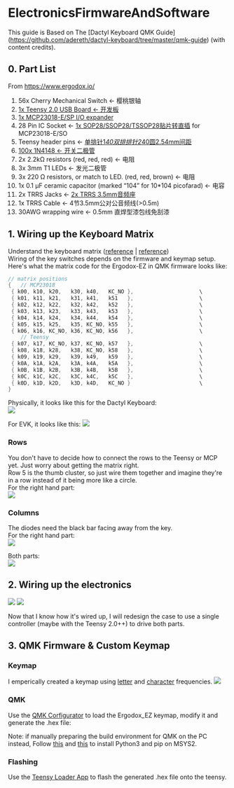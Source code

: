 # ElectronicsFirmwareAndSoftware
This guide is Based on The [Dactyl Keyboard QMK Guide] (https://github.com/adereth/dactyl-keyboard/tree/master/qmk-guide) (with content credits).

## 0. Part List 
From https://www.ergodox.io/  
1. 56x Cherry Mechanical Switch <- 樱桃银轴
2. [1x Teensy 2.0 USB Board <- 开发板](https://item.taobao.com/item.htm?spm=a1z09.2.0.0.7d1f2e8depIv8w&id=537590679522&_u=b1t8kl8uaf14)
3. [1x MCP23018-E/SP I/O expander](https://item.taobao.com/item.htm?spm=a1z09.2.0.0.7d1f2e8depIv8w&id=590535614070&_u=b1t8kl8u64f3)  
4. 28 Pin IC Socket <- [1x SOP28/SSOP28/TSSOP28贴片转直插](https://detail.tmall.com/item.htm?id=13259612993&spm=a1z09.2.0.0.7d1f2e8depIv8w&_u=b1t8kl8ud655) for MCP23018-E/SO
5. Teensy header pins <- [单排针1*40双排排针2*40圆2.54mm间距](https://detail.tmall.com/item.htm?id=13700799942&spm=a1z09.2.0.0.7d1f2e8depIv8w&_u=b1t8kl8ud5aa)  
6. [100x 1N4148 <- 开关二极管](https://detail.tmall.com/item.htm?id=15641176828&spm=a1z09.2.0.0.7d1f2e8depIv8w&_u=b1t8kl8u798e)  
7. 2x 2.2kΩ resistors (red, red, red) <- 电阻  
8. 3x 3mm T1 LEDs <- 发光二极管  
9. 3x 220 Ω resistors, or match to LED. (red, red, brown) <- 电阻  
10. 1x 0.1 µF ceramic capacitor (marked “104” for 10*104 picofarad) <- 电容  
11. 2x TRRS Jacks <- [2x TRRS 3.5mm音频座](https://detail.tmall.com/item.htm?id=601564458381&spm=a1z09.2.0.0.7d1f2e8depIv8w&_u=b1t8kl8uc061)  
12. 1x TRRS Cable <- 4节3.5mm公对公音频线(>0.5m)  
13. 30AWG wrapping wire <- 0.5mm 直焊型漆包线免刮漆

## 1. Wiring up the Keyboard Matrix
Understand the keyboard matrix ([reference](https://www.dribin.org/dave/keyboard/one_html/) | [reference](https://deskthority.net/wiki/Rollover,_blocking_and_ghosting))  
Wiring of the key switches depends on the firmware and keymap setup. Here's what the matrix code for the Ergodox-EZ in QMK firmware looks like:  

```c
// matrix positions
{   // MCP23018
 { k00, k10, k20,   k30, k40,   KC_NO },                     \
 { k01, k11, k21,   k31, k41,   k51   },                     \
 { k02, k12, k22,   k32, k42,   k52   },                     \
 { k03, k13, k23,   k33, k43,   k53   },                     \
 { k04, k14, k24,   k34, k44,   k54   },                     \
 { k05, k15, k25,   k35, KC_NO, k55   },                     \
 { k06, k16, KC_NO, k36, KC_NO, k56   },                     \
    // Teensy
 { k07, k17, KC_NO, k37, KC_NO, k57   },                     \
 { k08, k18, k28,   k38, KC_NO, k58   },                     \
 { k09, k19, k29,   k39, k49,   k59   },                     \
 { k0A, k1A, k2A,   k3A, k4A,   k5A   },                     \
 { k0B, k1B, k2B,   k3B, k4B,   k5B   },                     \
 { k0C, k1C, k2C,   k3C, k4C,   k5C   },                     \
 { k0D, k1D, k2D,   k3D, k4D,   KC_NO }                      \
}
```
Physically, it looks like this for the Dactyl Keyboard:  
<img src="./Images/dactyl-keymapping.png"> 

For EVK, it looks like this:
<img src="./Images/EVKv1.2_Keymapping.jpg"> 

### Rows
You don't have to decide how to connect the rows to the Teensy or MCP yet. Just worry about getting the matrix right.  
Row 5 is the thumb cluster, so just wire them together and imagine they're in a row instead of it being more like a circle.  
For the right hand part:  
<img src="./Images/RightHandRowWiring.jpg"> 

### Columns
The diodes need the black bar facing away from the key.  
For the right hand part:  
<img src="./Images/RightHandMatrix.jpg"> 

Both parts:  
<img src="./Images/BothHandMatrices.jpg"> 


## 2. Wiring up the electronics
<img src="./Images/dactyl-circuit-diagram.png">  
 
<img src="./Images/FullWiring.jpg"> 

Now that I know how it's wired up, I will redesign the case to use a single controller (maybe with the Teensy 2.0++) to drive both parts.



## 3. QMK Firmware & Custom Keymap 

### Keymap
I emperically created a keymap using [letter](https://norvig.com/mayzner.html) and [character](http://xahlee.info/comp/computer_language_char_distribution.html) frequencies.
<img src="./Images/TemporaryKeymap.PNG"> 

### QMK
Use the [QMK Corfigurator](https://docs.qmk.fm/#/newbs_building_firmware_configurator) to load the Ergodox_EZ keymap, modify it and generate the .hex file:  


Note: if manually preparing the build environment for QMK on the PC instead, Follow [this](https://stackoverflow.com/questions/41932407/which-python-should-i-install-and-how-when-using-msys2) and [this](https://stackoverflow.com/questions/48087004/installing-pip-on-msys) to install Python3 and pip on MSYS2.  

### Flashing
Use the [Teensy Loader App](https://www.pjrc.com/teensy/loader.html) to flash the generated .hex file onto the teensy.  
 